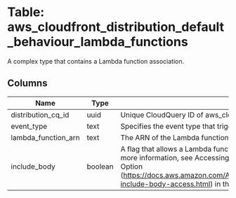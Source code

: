 
# Table: aws_cloudfront_distribution_default_behaviour_lambda_functions
A complex type that contains a Lambda function association.
## Columns
| Name        | Type           | Description  |
| ------------- | ------------- | -----  |
|distribution_cq_id|uuid|Unique CloudQuery ID of aws_cloudfront_distributions table (FK)|
|event_type|text|Specifies the event type that triggers a Lambda function invocation|
|lambda_function_arn|text|The ARN of the Lambda function|
|include_body|boolean|A flag that allows a Lambda function to have read access to the body content. For more information, see Accessing the Request Body by Choosing the Include Body Option (https://docs.aws.amazon.com/AmazonCloudFront/latest/DeveloperGuide/lambda-include-body-access.html) in the Amazon CloudFront Developer Guide.|

